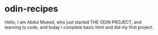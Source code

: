 # odin-recipes
Hello, I am Abdul Mueed, who just started THE ODIN PROJECT, and learning to code, and today i complete basic html and did my first project.